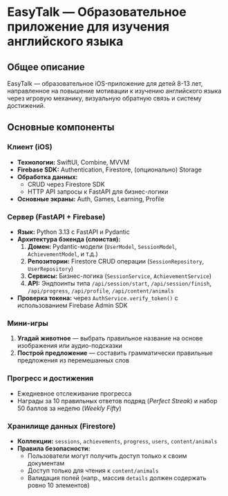 # EasyTalk — Образовательное приложение для изучения английского языка

## Общее описание

EasyTalk — образовательное iOS-приложение для детей 8-13 лет, направленное на повышение мотивации к изучению английского языка через игровую механику, визуальную обратную связь и систему достижений.

## Основные компоненты

### Клиент (iOS)

- **Технологии:** SwiftUI, Combine, MVVM
- **Firebase SDK:** Authentication, Firestore, (опционально) Storage
- **Обработка данных:**
  - CRUD через Firestore SDK
  - HTTP API запросы к FastAPI для бизнес-логики
- **Основные экраны:** Auth, Games, Learning, Profile

### Сервер (FastAPI + Firebase)

- **Язык:** Python 3.13 с FastAPI и Pydantic
- **Архитектура бэкенда (слоистая):**
  1. **Домен:** Pydantic-модели (`UserModel`, `SessionModel`, `AchievementModel`, и т.д.)
  2. **Репозитории:** Firestore CRUD операции (`SessionRepository`, `UserRepository`)
  3. **Сервисы:** Бизнес-логика (`SessionService`, `AchievementService`)
  4. **API:** Эндпоинты типа `/api/session/start`, `/api/session/finish`, `/api/progress`, `/api/profile`, `/api/content/animals`
- **Проверка токена:** через `AuthService.verify_token()` с использованием Firebase Admin SDK

### Мини-игры

1. **Угадай животное** — выбрать правильное название на основе изображения или аудио-подсказки
2. **Построй предложение** — составить грамматически правильные предложения из перемешанных слов

### Прогресс и достижения

- Ежедневное отслеживание прогресса
- Награды за 10 правильных ответов подряд (*Perfect Streak*) и набор 50 баллов за неделю (*Weekly Fifty*)

### Хранилище данных (Firestore)

- **Коллекции:** `sessions`, `achievements`, `progress`, `users`, `content/animals`
- **Правила безопасности:**
  - Пользователи могут получить доступ только к своим документам
  - Доступ только для чтения к `content/animals`
  - Валидация полей (напр., массив `details` должен содержать ровно 10 элементов)
